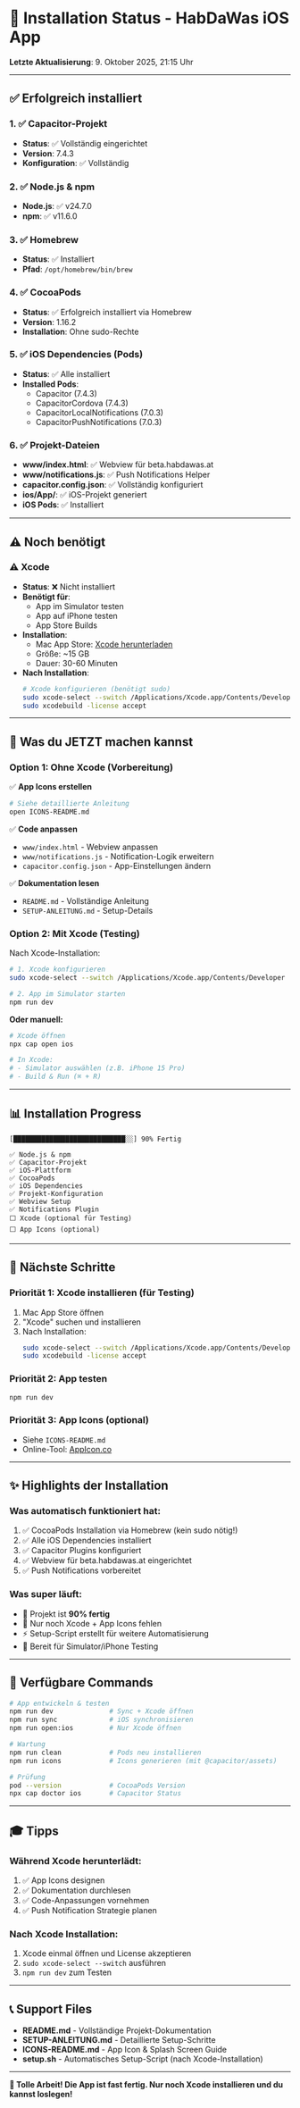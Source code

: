 # 🎉 Installation Status - HabDaWas iOS App

**Letzte Aktualisierung**: 9. Oktober 2025, 21:15 Uhr

---

## ✅ Erfolgreich installiert

### 1. ✅ Capacitor-Projekt
- **Status**: ✅ Vollständig eingerichtet
- **Version**: 7.4.3
- **Konfiguration**: ✅ Vollständig

### 2. ✅ Node.js & npm
- **Node.js**: ✅ v24.7.0
- **npm**: ✅ v11.6.0

### 3. ✅ Homebrew
- **Status**: ✅ Installiert
- **Pfad**: `/opt/homebrew/bin/brew`

### 4. ✅ CocoaPods
- **Status**: ✅ Erfolgreich installiert via Homebrew
- **Version**: 1.16.2
- **Installation**: Ohne sudo-Rechte

### 5. ✅ iOS Dependencies (Pods)
- **Status**: ✅ Alle installiert
- **Installed Pods**:
  - Capacitor (7.4.3)
  - CapacitorCordova (7.4.3)
  - CapacitorLocalNotifications (7.0.3)
  - CapacitorPushNotifications (7.0.3)

### 6. ✅ Projekt-Dateien
- **www/index.html**: ✅ Webview für beta.habdawas.at
- **www/notifications.js**: ✅ Push Notifications Helper
- **capacitor.config.json**: ✅ Vollständig konfiguriert
- **ios/App/**: ✅ iOS-Projekt generiert
- **iOS Pods**: ✅ Installiert

---

## ⚠️ Noch benötigt

### ⚠️ Xcode
- **Status**: ❌ Nicht installiert
- **Benötigt für**:
  - App im Simulator testen
  - App auf iPhone testen
  - App Store Builds
- **Installation**:
  - Mac App Store: [Xcode herunterladen](https://apps.apple.com/app/xcode/id497799835)
  - Größe: ~15 GB
  - Dauer: 30-60 Minuten
- **Nach Installation**:
  ```bash
  # Xcode konfigurieren (benötigt sudo)
  sudo xcode-select --switch /Applications/Xcode.app/Contents/Developer
  sudo xcodebuild -license accept
  ```

---

## 🚀 Was du JETZT machen kannst

### Option 1: Ohne Xcode (Vorbereitung)

✅ **App Icons erstellen**
```bash
# Siehe detaillierte Anleitung
open ICONS-README.md
```

✅ **Code anpassen**
- `www/index.html` - Webview anpassen
- `www/notifications.js` - Notification-Logik erweitern
- `capacitor.config.json` - App-Einstellungen ändern

✅ **Dokumentation lesen**
- `README.md` - Vollständige Anleitung
- `SETUP-ANLEITUNG.md` - Setup-Details

### Option 2: Mit Xcode (Testing)

Nach Xcode-Installation:

```bash
# 1. Xcode konfigurieren
sudo xcode-select --switch /Applications/Xcode.app/Contents/Developer

# 2. App im Simulator starten
npm run dev
```

**Oder manuell:**
```bash
# Xcode öffnen
npx cap open ios

# In Xcode:
# - Simulator auswählen (z.B. iPhone 15 Pro)
# - Build & Run (⌘ + R)
```

---

## 📊 Installation Progress

```
[████████████████████████████░░] 90% Fertig

✅ Node.js & npm
✅ Capacitor-Projekt
✅ iOS-Plattform
✅ CocoaPods
✅ iOS Dependencies
✅ Projekt-Konfiguration
✅ Webview Setup
✅ Notifications Plugin
⬜ Xcode (optional für Testing)
⬜ App Icons (optional)
```

---

## 🎯 Nächste Schritte

### Priorität 1: Xcode installieren (für Testing)
1. Mac App Store öffnen
2. "Xcode" suchen und installieren
3. Nach Installation:
   ```bash
   sudo xcode-select --switch /Applications/Xcode.app/Contents/Developer
   sudo xcodebuild -license accept
   ```

### Priorität 2: App testen
```bash
npm run dev
```

### Priorität 3: App Icons (optional)
- Siehe `ICONS-README.md`
- Online-Tool: [AppIcon.co](https://appicon.co/)

---

## ✨ Highlights der Installation

### Was automatisch funktioniert hat:
1. ✅ CocoaPods Installation via Homebrew (kein sudo nötig!)
2. ✅ Alle iOS Dependencies installiert
3. ✅ Capacitor Plugins konfiguriert
4. ✅ Webview für beta.habdawas.at eingerichtet
5. ✅ Push Notifications vorbereitet

### Was super läuft:
- 🚀 Projekt ist **90% fertig**
- 🎨 Nur noch Xcode + App Icons fehlen
- ⚡ Setup-Script erstellt für weitere Automatisierung
- 📱 Bereit für Simulator/iPhone Testing

---

## 📝 Verfügbare Commands

```bash
# App entwickeln & testen
npm run dev              # Sync + Xcode öffnen
npm run sync             # iOS synchronisieren
npm run open:ios         # Nur Xcode öffnen

# Wartung
npm run clean            # Pods neu installieren
npm run icons            # Icons generieren (mit @capacitor/assets)

# Prüfung
pod --version            # CocoaPods Version
npx cap doctor ios       # Capacitor Status
```

---

## 🎓 Tipps

### Während Xcode herunterlädt:
1. ✅ App Icons designen
2. ✅ Dokumentation durchlesen
3. ✅ Code-Anpassungen vornehmen
4. ✅ Push Notification Strategie planen

### Nach Xcode Installation:
1. Xcode einmal öffnen und License akzeptieren
2. `sudo xcode-select --switch` ausführen
3. `npm run dev` zum Testen

---

## 📞 Support Files

- **README.md** - Vollständige Projekt-Dokumentation
- **SETUP-ANLEITUNG.md** - Detaillierte Setup-Schritte
- **ICONS-README.md** - App Icon & Splash Screen Guide
- **setup.sh** - Automatisches Setup-Script (nach Xcode-Installation)

---

**🎉 Tolle Arbeit! Die App ist fast fertig. Nur noch Xcode installieren und du kannst loslegen!**
